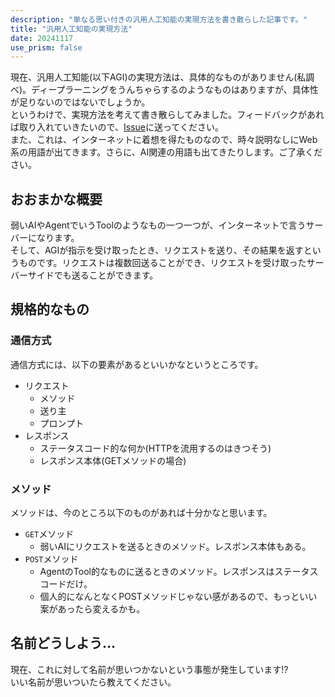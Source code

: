 ```yaml
---
description: "単なる思い付きの汎用人工知能の実現方法を書き散らした記事です。"
title: "汎用人工知能の実現方法"
date: 20241117
use_prism: false
---
```

現在、汎用人工知能(以下AGI)の実現方法は、具体的なものがありません(私調べ)。ディープラーニングをうんちゃらするのようなものはありますが、具体性が足りないのではないでしょうか。  
というわけで、実現方法を考えて書き散らしてみました。フィードバックがあれば取り入れていきたいので、[Issue](https://github.com/shizukani-cp/blog/issue)に送ってください。  
また、これは、インターネットに着想を得たものなので、時々説明なしにWeb系の用語が出てきます。さらに、AI関連の用語も出てきたりします。ご了承ください。
## おおまかな概要
弱いAIやAgentでいうToolのようなもの一つ一つが、インターネットで言うサーバーになります。  
そして、AGIが指示を受け取ったとき、リクエストを送り、その結果を返すというものです。リクエストは複数回送ることができ、リクエストを受け取ったサーバーサイドでも送ることができます。
## 規格的なもの
### 通信方式
通信方式には、以下の要素があるといいかなというところです。  
- リクエスト  
  - メソッド  
  - 送り主  
  - プロンプト  
- レスポンス  
  - ステータスコード的な何か(HTTPを流用するのはきつそう)  
  - レスポンス本体(GETメソッドの場合)  
### メソッド
メソッドは、今のところ以下のものがあれば十分かなと思います。  
- `GET`メソッド  
  - 弱いAIにリクエストを送るときのメソッド。レスポンス本体もある。  
- `POST`メソッド  
  - AgentのTool的なものに送るときのメソッド。レスポンスはステータスコードだけ。  
  - 個人的になんとなくPOSTメソッドじゃない感があるので、もっといい案があったら変えるかも。
## 名前どうしよう…
現在、これに対して名前が思いつかないという事態が発生しています!?  
いい名前が思いついたら教えてください。

